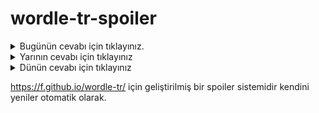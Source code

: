 # wordle-tr-spoiler

<details>
  <summary>Bugünün cevabı için tıklayınız.</summary>
  <br>
    <b> tutku </b>
</details>

<details>
  <summary>Yarının cevabı için tıklayınız</summary>
  <br>
   <b> korse </b>
</details>

<details>
  <summary>Dünün cevabı için tıklayınız </summary>
  <br>
  <b> rasıt </b>
</details>

https://f.github.io/wordle-tr/ için geliştirilmiş bir spoiler sistemidir kendini yeniler otomatik olarak.

